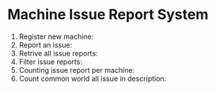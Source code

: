# Machine Issue Report System

1. Register new machine:
2. Report an issue:
3. Retrive all issue reports:
4. Filter issue reports:
5. Counting issue report per machine:
6. Count common world all issue in description:
